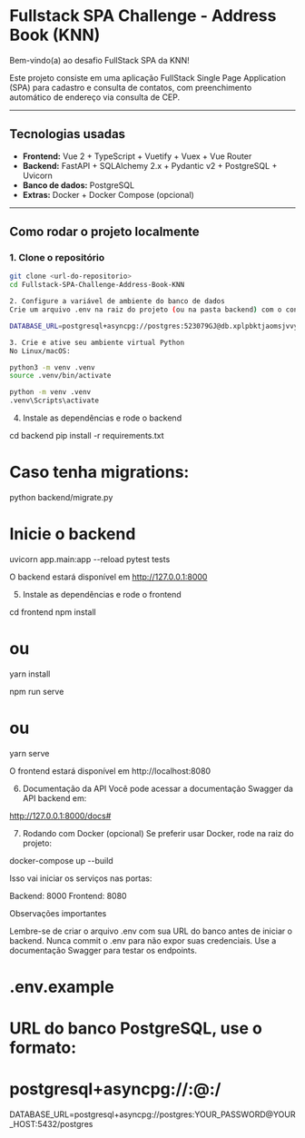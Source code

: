 # Fullstack SPA Challenge - Address Book (KNN)

Bem-vindo(a) ao desafio FullStack SPA da KNN!

Este projeto consiste em uma aplicação FullStack Single Page Application (SPA) para cadastro e consulta de contatos, com preenchimento automático de endereço via consulta de CEP.

---

## Tecnologias usadas

- **Frontend:** Vue 2 + TypeScript + Vuetify + Vuex + Vue Router
- **Backend:** FastAPI + SQLAlchemy 2.x + Pydantic v2 + PostgreSQL + Uvicorn
- **Banco de dados:** PostgreSQL
- **Extras:** Docker + Docker Compose (opcional)

---

## Como rodar o projeto localmente

### 1. Clone o repositório

```bash
git clone <url-do-repositorio>
cd Fullstack-SPA-Challenge-Address-Book-KNN

2. Configure a variável de ambiente do banco de dados
Crie um arquivo .env na raiz do projeto (ou na pasta backend) com o conteúdo:

DATABASE_URL=postgresql+asyncpg://postgres:523079GJ@db.xplpbktjaomsjvvygjwv.supabase.co:5432/postgres

3. Crie e ative seu ambiente virtual Python
No Linux/macOS:

python3 -m venv .venv
source .venv/bin/activate

python -m venv .venv
.venv\Scripts\activate
```

4. Instale as dependências e rode o backend

cd backend
pip install -r requirements.txt

# Caso tenha migrations:

python backend/migrate.py

# Inicie o backend

uvicorn app.main:app --reload
pytest tests

O backend estará disponível em http://127.0.0.1:8000

5. Instale as dependências e rode o frontend

cd frontend
npm install

# ou

yarn install

npm run serve

# ou

yarn serve

O frontend estará disponível em http://localhost:8080

6. Documentação da API
   Você pode acessar a documentação Swagger da API backend em:

http://127.0.0.1:8000/docs#

7. Rodando com Docker (opcional)
   Se preferir usar Docker, rode na raiz do projeto:

docker-compose up --build

Isso vai iniciar os serviços nas portas:

Backend: 8000
Frontend: 8080

Observações importantes

Lembre-se de criar o arquivo .env com sua URL do banco antes de iniciar o backend.
Nunca commit o .env para não expor suas credenciais.
Use a documentação Swagger para testar os endpoints.

# .env.example

# URL do banco PostgreSQL, use o formato:

# postgresql+asyncpg://<usuario>:<senha>@<host>:<porta>/<database>

DATABASE_URL=postgresql+asyncpg://postgres:YOUR_PASSWORD@YOUR_HOST:5432/postgres
